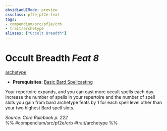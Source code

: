 ```yaml
---
obsidianUIMode: preview
cssclass: pf2e,pf2e-feat
tags:
- compendium/src/pf2e/crb
- trait/archetype
aliases: ["Occult Breadth"]
---
```

# Occult Breadth  *Feat 8*  
[archetype](../../rules/traits/archetype.md)  

- **Prerequisites**: [Basic Bard Spellcasting](basic-bard-spellcasting.md)

Your repertoire expands, and you can cast more occult spells each day. Increase the number of spells in your repertoire and the number of spell slots you gain from bard archetype feats by 1 for each spell level other than your two highest Bard spell slots.

*Source: Core Rulebook p. 222*  
%% #compendium/src/pf2e/crb #trait/archetype %%